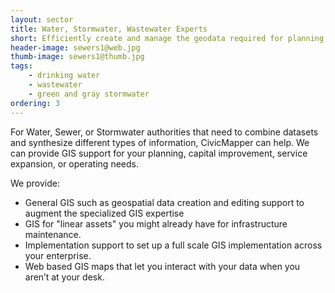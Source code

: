 ```yaml
---
layout: sector
title: Water, Stormwater, Wastewater Experts
short: Efficiently create and manage the geodata required for planning, operations, and compliance
header-image: sewers1@web.jpg
thumb-image: sewers1@thumb.jpg
tags:
    - drinking water
    - wastewater
    - green and gray stormwater
ordering: 3
---
```


For Water, Sewer, or Stormwater authorities that need to combine datasets and synthesize different types of information, CivicMapper can help. We can provide GIS support for your planning, capital improvement, service expansion, or operating needs.

We provide:

* General GIS such as geospatial data creation and editing support to augment the specialized GIS expertise
* GIS for "linear assets" you might already have for infrastructure maintenance.
* Implementation support to set up a full scale GIS implementation across your enterprise.
* Web based GIS maps that let you interact with your data when you aren’t at your desk.